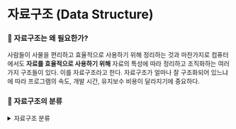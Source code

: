 # 자료구조 (Data Structure)

### :pushpin: 자료구조는 왜 필요한가?
사람들이 사물을 편리하고 효율적으로 사용하기 위해 정리하는 것과 마찬가지로 컴퓨터에서도 **자료를 효율적으로 사용하기 위해** 자료의 특성에 따라 정리하고 조직화하는 여러 가지 구조들이 있다. 이를 자료구조라고 한다.
자료구조가 얼마나 잘 구조화되어 있느냐에 따라 프로그램의 속도, 개발 시간, 유지보수 비용이 달라지기에 중요하다.

### :pushpin: 자료구조의 분류

<details markdown="1">
<summary>자료구조 분류</summary>

**단순구조**
* 정수
* 실수
* 문자
* 문자열

**선형구조**
* 리스트
* 연결리스트
   * 단순 연결리스트
   * 이중 연결리스트
   * 원형 연결리스트
* 스택
* 큐
* 데크

**비선형구조**
* 트리
   * 일반트리
   * 이진트리
* 그래프
   * 방향그래프
   * 무방향그래프

**파일구조**
* 순차파일
* 색인파일
* 직접파일

</details>